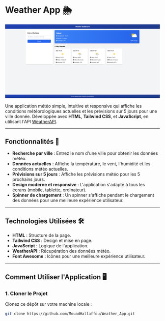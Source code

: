 # Weather App 🌦️

![Weather App Screenshot](weather_app.png)

Une application météo simple, intuitive et responsive qui affiche les conditions météorologiques actuelles et les prévisions sur 5 jours pour une ville donnée. Développée avec **HTML**, **Tailwind CSS**, et **JavaScript**, en utilisant l'API [WeatherAPI](https://www.weatherapi.com/).

---

## Fonctionnalités 🚀

- **Recherche par ville** : Entrez le nom d'une ville pour obtenir les données météo.
- **Données actuelles** : Affiche la température, le vent, l'humidité et les conditions météo actuelles.
- **Prévisions sur 5 jours** : Affiche les prévisions météo pour les 5 prochains jours.
- **Design moderne et responsive** : L'application s'adapte à tous les écrans (mobile, tablette, ordinateur).
- **Spinner de chargement** : Un spinner s'affiche pendant le chargement des données pour une meilleure expérience utilisateur.

---

## Technologies Utilisées 🛠️

- **HTML** : Structure de la page.
- **Tailwind CSS** : Design et mise en page.
- **JavaScript** : Logique de l'application.
- **WeatherAPI** : Récupération des données météo.
- **Font Awesome** : Icônes pour une meilleure expérience utilisateur.

---

## Comment Utiliser l'Application 🖥️

### 1. Cloner le Projet

Clonez ce dépôt sur votre machine locale :

```bash
git clone https://github.com/MouadHallaffou/Weather_App.git

